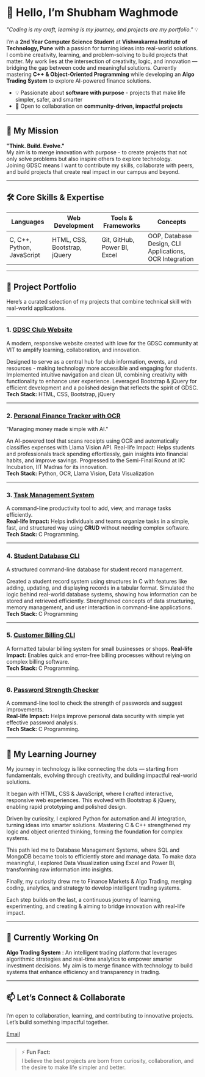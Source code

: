 # 👋 **Hello, I’m Shubham Waghmode** 
*"Coding is my craft, learning is my journey, and projects are my portfolio."* 💡 

I’m a **2nd Year Computer Science Student** at **Vishwakarma Institute of Technology, Pune** with a passion for turning ideas into real-world solutions.  
I combine creativity, learning, and problem-solving to build projects that matter. My work lies at the intersection of creativity, logic, and innovation — bridging the gap between code and meaningful solutions.
Currently mastering **C++ & Object-Oriented Programming** while developing an **Algo Trading System** to explore AI-powered finance solutions.
- 💡 Passionate about **software with purpose** - projects that make life simpler, safer, and smarter  
- 🤝 Open to collaboration on **community-driven, impactful projects** 

---

## 🌟 **My Mission**
**"Think. Build. Evolve."**  
My aim is to merge innovation with purpose - to create projects that not only solve problems but also inspire others to explore technology.  
Joining GDSC means I want to contribute my skills, collaborate with peers, and build projects that create real impact in our campus and beyond.

---

## 🛠 **Core Skills & Expertise**
| Languages                  | Web Development              | Tools & Frameworks           | Concepts                                                |
|----------------------------|------------------------------|------------------------------|---------------------------------------------------------|
| C, C++, Python, JavaScript | HTML, CSS, Bootstrap, jQuery | Git, GitHub, Power BI, Excel | OOP, Database Design, CLI Applications, OCR Integration |

---

## 📂 **Project Portfolio**
Here’s a curated selection of my projects that combine technical skill with real-world applications.

---

### **1. [GDSC Club Website](https://github.com/ShubhamWaghmode30/GDSC-Club-Website)**
A modern, responsive website created with love for the GDSC community at VIT to amplify learning, collaboration, and innovation.

Designed to serve as a central hub for club information, events, and resources - making technology more accessible and engaging for students.
Implemented intuitive navigation and clean UI, combining creativity with functionality to enhance user experience.
Leveraged Bootstrap & jQuery for efficient development and a polished design that reflects the spirit of GDSC.  
**Tech Stack:** HTML, CSS, Bootstrap, jQuery

---

### **2. [Personal Finance Tracker with OCR](https://github.com/ShubhamWaghmode30/Personal-Finance-Tracker-OCR)**
"Managing money made simple with AI."

An AI-powered tool that scans receipts using OCR and automatically classifies expenses with Llama Vision API.
Real-life Impact: Helps students and professionals track spending effortlessly, gain insights into financial habits, and improve savings. Progressed to the Semi-Final Round at IIC Incubation, IIT Madras for its innovation.  
**Tech Stack:** Python, OCR, Llama Vision, Data Visualization

---

### **3. [Task Management System](https://github.com/ShubhamWaghmode30/Task-Management-System)**
A command-line productivity tool to add, view, and manage tasks efficiently.  
**Real-life Impact:** Helps individuals and teams  organize tasks in a simple, fast, and structured way using **CRUD** without needing complex software.  
**Tech Stack:** C Programming.

---

### **4. [Student Database CLI](https://github.com/ShubhamWaghmode30/Student-Database-CLI)**
A structured command-line database for student record management.  

Created a student record system using structures in C with features like adding, updating, and displaying records in a tabular format.
Simulated the logic behind real-world database systems, showing how information can be stored and retrieved efficiently.
Strengthened concepts of data structuring, memory management, and user interaction in command-line applications.  
**Tech Stack:**  C Programming

---

### **5. [Customer Billing CLI](https://github.com/ShubhamWaghmode30/Customer-Billing-CLI)**
A formatted tabular billing system for small businesses or shops.
**Real-life Impact:** Enables quick and error-free billing processes without relying on complex billing software.  
**Tech Stack:** C Programming.

---

### **6. [Password Strength Checker](https://github.com/ShubhamWaghmode30/Password-Strength-Checker)**
A command-line tool to check the strength of passwords and suggest improvements.  
**Real-life Impact:** Helps improve personal data security with simple yet effective password analysis.  
**Tech Stack:** C Programming.

---

## 🌱 **My Learning Journey**

My journey in technology is like connecting the dots — starting from fundamentals, evolving through creativity, and building impactful real-world solutions.

It began with HTML, CSS & JavaScript, where I crafted interactive, responsive web experiences. This evolved with Bootstrap & jQuery, enabling rapid prototyping and polished design.

Driven by curiosity, I explored Python for automation and AI integration, turning ideas into smarter solutions. Mastering C & C++ strengthened my logic and object oriented thinking, forming the foundation for complex systems.

This path led me to Database Management Systems, where SQL and MongoDB became tools to efficiently store and manage data. To make data meaningful, I explored Data Visualization using Excel and Power BI, transforming raw information into insights.

Finally, my curiosity drew me to Finance Markets & Algo Trading, merging coding, analytics, and strategy to develop intelligent trading systems.

Each step builds on the last, a continuous journey of learning, experimenting, and creating & aiming to bridge innovation with real-life impact.

---

## 🚧 **Currently Working On**
**Algo Trading System** : An intelligent trading platform that leverages algorithmic strategies and real-time analytics to empower smarter investment decisions. My aim is to merge finance with technology to build systems that enhance efficiency and transparency in trading.

---

## 📫 **Let’s Connect & Collaborate**
I’m open to collaboration, learning, and contributing to innovative projects.  
Let’s build something impactful together.  

[Email](mailto:shubhamwaghmode30@gmail.com)

---

> ⚡ **Fun Fact:**  
> I believe the best projects are born from curiosity, collaboration, and the desire to make life simpler and better.

